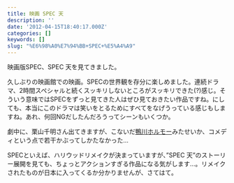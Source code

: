 ```yaml
---
title: 映画 SPEC 天
description: ''
date: '2012-04-15T18:40:17.000Z'
categories: []
keywords: []
slug: "%E6%98%A0%E7%94%BB+SPEC+%E5%A4%A9"
---
```

映画版SPEC、SPEC 天を見てきました。

久しぶりの映画館での映画。SPECの世界観を存分に楽しめました。連続ドラマ、2時間スペシャルと続くスッキリしないところがスッキリできた(?)感じ。そういう意味ではSPECをずっと見てきた人はぜひ見ておきたい作品ですね。にしても、本当にこのドラマは笑いをとるためにすべてをなげうっている感じもしますね。あれ、何回NGだしたんだろうってシーンもいくつか。

劇中に、栗山千明さん出てきますが、こないだ[鴨川ホルモー](/2012/04/kamogwa-horumoo.html)みたせいか、コメディという点で若干かぶってしかたなかった…

SPECといえば、ハリウッドリメイクが決まっていますが、”SPEC 天”のストーリー展開を見ても、ちょっとアクションすぎる作品になる気がします…。リメイクされたものが日本に入ってくるか分かりませんが、さてはて。